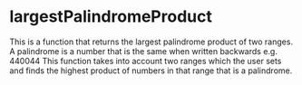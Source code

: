# largestPalindromeProduct
This is a function that returns the largest palindrome product of two ranges.
A palindrome is a number that is the same when written backwards e.g. 440044
This function takes into account two ranges which the user sets and finds the highest product of numbers in that range that is a palindrome.
